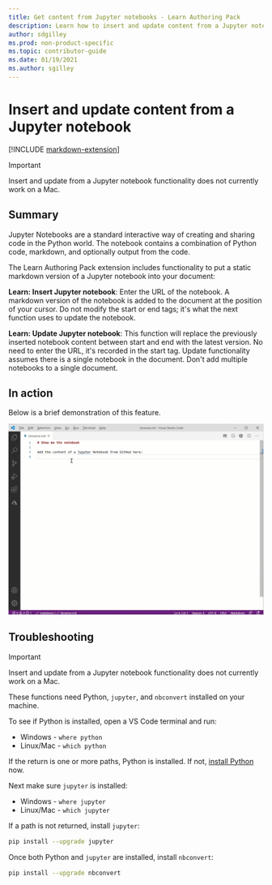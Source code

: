 ```yaml
---
title: Get content from Jupyter notebooks - Learn Authoring Pack
description: Learn how to insert and update content from a Jupyter notebook into your document with the Learn Authoring Pack, Visual Studio Code extension.
author: sdgilley
ms.prod: non-product-specific
ms.topic: contributor-guide
ms.date: 01/19/2021
ms.author: sgilley
---
```


# Insert and update content from a Jupyter notebook

[!INCLUDE [markdown-extension](includes/markdown-extension.md)]

> [!IMPORTANT]
> Insert and update from a Jupyter notebook functionality does not currently work on a Mac.

## Summary

Jupyter Notebooks are a standard interactive way of creating and sharing code in the Python world.  The notebook contains a combination of Python code, markdown, and optionally output from the code.


The Learn Authoring Pack extension includes functionality to put a static markdown version of a Jupyter notebook into your document:

**Learn: Insert Jupyter notebook**: Enter the URL of the notebook. A markdown version of the notebook is added to the document at the position of your cursor. Do not modify the start or end tags; it's what the next function uses to update the notebook.

**Learn: Update Jupyter notebook**: This function will replace the previously inserted notebook content between start and end with the latest version. No need to enter the URL, it's recorded in the start tag.  Update functionality assumes there is a single notebook in the document.  Don't add multiple notebooks to a single document.

## In action

Below is a brief demonstration of this feature.

[![Insert Jupyter notebook](media/insertnotebook.gif)](media/insertnotebook.gif#lightbox)

## Troubleshooting

> [!IMPORTANT]
> Insert and update from a Jupyter notebook functionality does not currently work on a Mac.

These functions need Python, `jupyter`, and `nbconvert` installed on your machine.

To see if Python is installed, open a VS Code terminal and run:

* Windows - `where python`
* Linux/Mac - `which python`

If the return is one or more paths, Python is installed.  If not, [install Python](https://www.python.org/downloads/) now.

Next make sure `jupyter` is installed:

* Windows - `where jupyter`
* Linux/Mac - `which jupyter`

If a path is not returned, install `jupyter`:

```bash
pip install --upgrade jupyter
```

Once both Python and `jupyter` are installed, install `nbconvert`:

```bash
pip install --upgrade nbconvert
```
